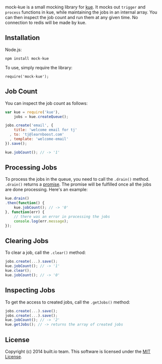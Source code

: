 mock-kue is a small mocking library for [kue](https://github.com/learnboost/kue). It mocks out `trigger` and `process` functions in kue, while maintaining the jobs in an internal array. You can then inspect the job count and run them at any given time. No connection to redis will be made by kue.

## Installation

Node.js:

```
npm install mock-kue
```

To use, simply require the library:

```
require('mock-kue');
```

## Job Count

You can inspect the job count as follows:

```javascript
var kue = require('kue'),
    jobs = kue.createQueue();

jobs.create('email', {
    title: 'welcome email for tj'
  , to: 'tj@learnboost.com'
  , template: 'welcome-email'
}).save();

kue.jobCount(); // -> '1'
```

## Processing Jobs

To process the jobs in the queue, you need to call the `.drain()` method. `.drain()`
returns a [promise](https://github.com/kriskowal/q). The promise will be fulfilled once all the jobs are done processing. Here's an example:

```javascript
kue.drain()
.then(function() {
    kue.jobCount(); // -> '0'
}, function(err) {
    // there was an error in processing the jobs
    console.log(err.message); 
});
```

## Clearing Jobs

To clear a job, call the `.clear()` method:

```javascript
jobs.create(...).save();
kue.jobCount(); // -> '1'
kue.clear();
kue.jobCount(); // -> '0'
```

## Inspecting Jobs

To get the access to created jobs, call the `.getJobs()` method:

```javascript
jobs.create(...).save();
jobs.create(...).save();
kue.jobCount(); // -> '2'
kue.getJobs(); // -> returns the array of created jobs
```

## License

Copyright (c) 2014 built.io team. This software is licensed under the [MIT License](http://github.com/raweng/mock-kue/raw/master/LICENSE).